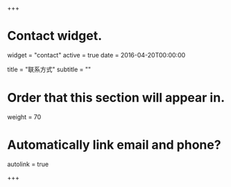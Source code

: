 +++
# Contact widget.
widget = "contact"
active = true
date = 2016-04-20T00:00:00

title = "联系方式"
subtitle = ""

# Order that this section will appear in.
weight = 70

# Automatically link email and phone?
autolink = true

+++


